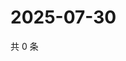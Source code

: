 # 2025-07-30

共 0 条

<!-- BEGIN ZHIHUQUESTIONS -->
<!-- 最后更新时间 Wed Jul 30 2025 06:12:21 GMT+0800 (China Standard Time) -->

<!-- END ZHIHUQUESTIONS -->
